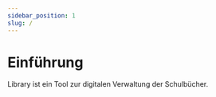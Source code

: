 ```yaml
---
sidebar_position: 1
slug: /
---
```


# Einführung

Library ist ein Tool zur digitalen Verwaltung der Schulbücher.